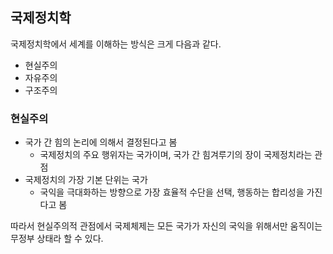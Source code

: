 
## 국제정치학

국제정치학에서 세계를 이해하는 방식은 크게 다음과 같다.
- 현실주의
- 자유주의
- 구조주의

### 현실주의
- 국가 간 힘의 논리에 의해서 결정된다고 봄
	- 국제정치의 주요 행위자는 국가이며, 국가 간 힘겨루기의 장이 국제정치라는 관점
- 국제정치의 가장 기본 단위는 국가
	- 국익을 극대화하는 방향으로 가장 효율적 수단을 선택, 행동하는 합리성을 가진다고 봄

따라서 현실주의적 관점에서 국제체제는 모든 국가가 자신의 국익을 위해서만 움직이는 무정부 상태라 할 수 있다.